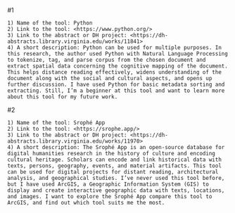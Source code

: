#1


    1) Name of the tool: Python
    2) Link to the tool: <https://www.python.org/>
    3) Link to the abstract or DH project: <https://dh-abstracts.library.virginia.edu/works/11841>
    4) A short description: Python can be used for multiple purposes. In this research, the author used Python with Natural Language Processing to tokenize, tag, and parse corpus from the chosen document and extract spatial data concerning the cognitive mapping of the document. This helps distance reading effectively, widens understanding of the document along with the social and cultural aspects, and opens up further discussion. I have used Python for basic metadata sorting and extracting. Still, I’m a beginner at this tool and want to learn more about this tool for my future work.

#2


    1) Name of the tool: Srophé App 
    2) Link to the tool: <https://srophe.app/>
    3) Link to the abstract or DH project: <https://dh-abstracts.library.virginia.edu/works/11970>
    4) A short description: The Srophé App is an open-source database for digital humanities research in the history of culture and encoding cultural heritage. Scholars can encode and link historical data with texts, persons, geography, events, and material artifacts. This tool can be used for digital projects for distant reading, architectural analysis, and geographical studies. I’ve never used this tool before, but I have used ArcGIS, a Geographic Information System (GIS) to display and create interactive geographic data with texts, locations, and images. I want to explore the Srophé App compare this tool to ArcGIS, and find out which tool suits me the most.

